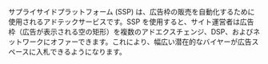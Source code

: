 サプライサイドプラットフォーム (SSP) は、広告枠の販売を自動化するために使用されるアドテックサービスです。SSP を使用すると、サイト運営者は広告枠（広告が表示される空の矩形）を複数のアドエクスチェンジ、DSP、およびネットワークにオファーできます。これにより、幅広い潜在的なバイヤーが広告スペースに入札できるようになります。
